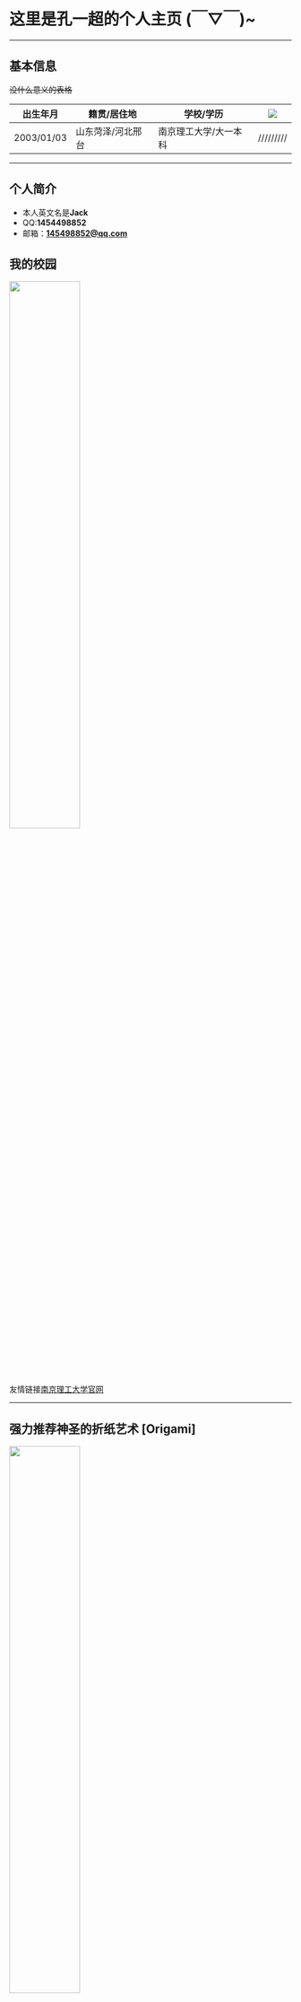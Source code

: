 # 这里是孔一超的个人主页 (￣▽￣)~

---

## 基本信息

~~没什么意义的表格~~

 |  出生年月  |  籍贯/居住地  |  学校/学历  | ![](http://m.qpic.cn/psc?/V52EhUgX0YboDE1ze2qB0GEYU82zqMdY/ruAMsa53pVQWN7FLK88i5luViB5mYjuVXD7ir6q7waKRwP6jCGSY9wuL8itRoa6t7y1OR0FeqCeUwVfcNznE*9LdWSBUKlbPQM4jEefEUFk!/b&bo=MAAwAAAAAAABByA!&rf=viewer_4)|
 |  ----  |  ----  |  ----  |  ----  |
 |  2003/01/03  |  山东菏泽/河北邢台  |  南京理工大学/大一本科  | /////////|
 
---

## 个人简介
 
 + 本人英文名是**Jack** 
 + QQ:**1454498852**
 + 邮箱：**145498852@qq.com**
 
## 我的校园
 
 <img src="http://m.qpic.cn/psc?/V52EhUgX0YboDE1ze2qB0GEYU82zqMdY/ruAMsa53pVQWN7FLK88i5gYaCTmWW5H3wrnmLFjEyJ8jbkT0BTDVEeBkZ26u57CFcKKNqd0uPHC.tdcCunHTZpLRhomaNYKe.NqeYxA.BZg!/b&bo=VQhABgAAAAADBzk!&rf=viewer_4" width="50%">

友情链接[南京理工大学官网](http://www.njust.edu.cn)

---

## 强力推荐神圣的折纸艺术 [Origami]

<img src="http://m.qpic.cn/psc?/V52EhUgX0YboDE1ze2qB0GEYU82zqMdY/ruAMsa53pVQWN7FLK88i5qszBsPQ1qozyUGmzA9rZWSMk*GofZkG9EcQ6MQd5UXZAucjUF2vWndIG6s7qu3BjbfgVltVuZUFb8vPRvaT6Mg!/b&bo=OAQ4BAAAAAABByA!&rf=viewer_4" width="50%">

[百度百科](https://baike.baidu.com/item/%E6%97%A5%E6%9C%AC%E6%8A%98%E7%BA%B8/7112245?fr=aladdin)

>> 折友据点                                                         
> + ~~如果不对齐我可能会死~~
+ [折纸吧](https://tieba.baidu.com/f?kw=%D5%DB%D6%BD&fr=ala0&tpl=5)
+ 微信公众号：搜索“川渝折纸”/“折纸日常”/“折叠之间”
 
## ~~旷工~~矿工茶馆 <img src="http://m.qpic.cn/psc?/V52EhUgX0YboDE1ze2qB0GEYU82zqMdY/ruAMsa53pVQWN7FLK88i5o7Uhx8gqEd7lZiYeXJKpU*13iZWx85wGMpGfFUyeLL0gpgCPj1C1coFlbOI8TlViAoZTicJr6ifHgcO6*qmduU!/b&bo=oQGhAQAAAAABByA!&rf=viewer_4" width="5%">

+ 玩玩小游戏[吃豆人](https://passer-by.com/pacman/)【开源】由passer-by.com制作
+ 直接上[b站](https://www.bilibili.com/)
+ [对对联](https://ai.binwang.me/couplet/)作者：王斌
+ [mcbbs](https://www.mcbbs.net)
+ 学习它不香嘛==

 <img src="http://m.qpic.cn/psc?/V52EhUgX0YboDE1ze2qB0GEYU82zqMdY/ruAMsa53pVQWN7FLK88i5j9YSBpb31LW*AZ1M7EYzn71uLZf2PKi8dIEWKwkJj53zBVKZiXmYsapXB5Y7rdh0Bsnxz9s0BezTYKLD*MgGSg!/b&bo=ngDqAAAAAAACB1c!&rf=viewer_4" width="30%">
 
本人的[GitHub Page](https://github.com/Jack-Kong-cyber) <img src="http://m.qpic.cn/psc?/V52EhUgX0YboDE1ze2qB0GEYU82zqMdY/ruAMsa53pVQWN7FLK88i5lSpx.7I9KM7udYxDnkLgRhrWFJ2g7vcmMNeQXdMCr1SXd.88jVhMD.ImXIkIFwhEwJOIzov8Q1mOdku2uG4rZs!/b&bo=gAJ*AgAAAAABB98!&rf=viewer_4" width="9%">

